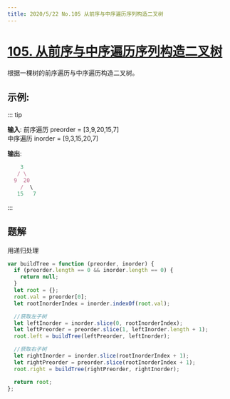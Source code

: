 ```yaml
---
title: 2020/5/22 No.105 从前序与中序遍历序列构造二叉树
---
```


# [105. 从前序与中序遍历序列构造二叉树](https://leetcode-cn.com/problems/construct-binary-tree-from-preorder-and-inorder-traversal/)

根据一棵树的前序遍历与中序遍历构造二叉树。

## 示例:

::: tip

**输入**: 前序遍历 preorder = [3,9,20,15,7]  
中序遍历 inorder = [9,3,15,20,7]

**输出**:

```js
    3
   / \
  9  20
    /  \
   15   7
```

:::

## 题解

用递归处理

```js
var buildTree = function (preorder, inorder) {
  if (preorder.length == 0 && inorder.length == 0) {
    return null;
  }
  let root = {};
  root.val = preorder[0];
  let rootInorderIndex = inorder.indexOf(root.val);

  //获取左子树
  let leftInorder = inorder.slice(0, rootInorderIndex);
  let leftPreorder = preorder.slice(1, leftInorder.length + 1);
  root.left = buildTree(leftPreorder, leftInorder);

  //获取右子树
  let rightInorder = inorder.slice(rootInorderIndex + 1);
  let rightPreorder = preorder.slice(rootInorderIndex + 1);
  root.right = buildTree(rightPreorder, rightInorder);

  return root;
};
```
